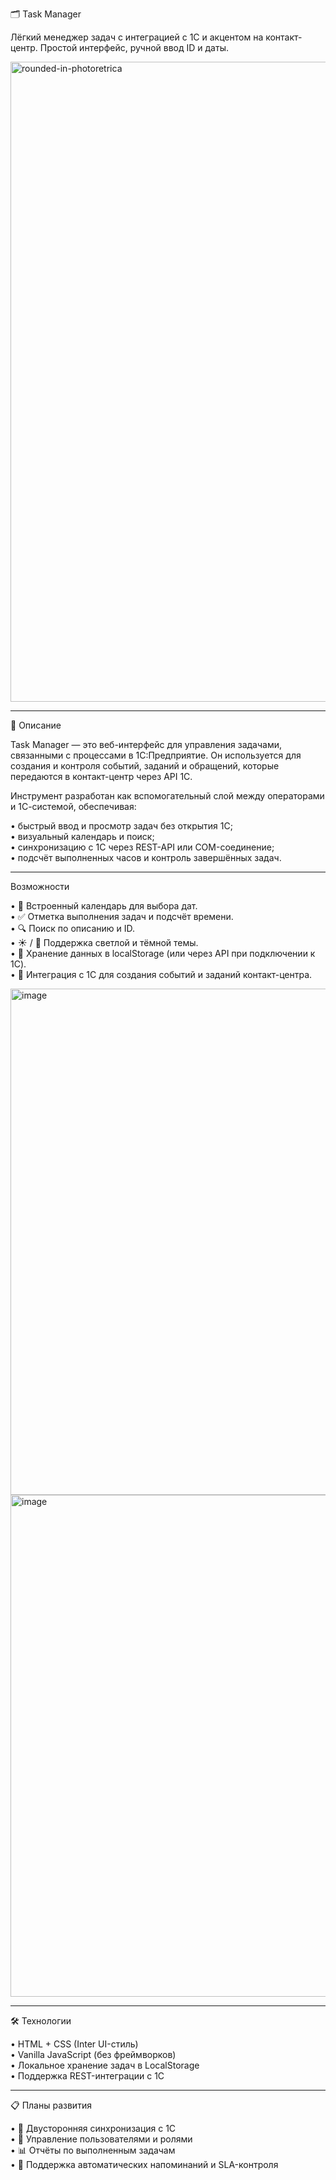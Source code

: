🗂️ Task Manager

Лёгкий менеджер задач с интеграцией с 1С и акцентом на контакт-центр.
Простой интерфейс, ручной ввод ID и даты.



<img width="1536" height="1024" alt="rounded-in-photoretrica" src="https://github.com/user-attachments/assets/b530e578-ee65-4066-bf88-ea04d2401623" />

<hr>

📘 Описание

Task Manager — это веб-интерфейс для управления задачами, связанными с процессами в 1С:Предприятие.
Он используется для создания и контроля событий, заданий и обращений, которые передаются в контакт-центр через API 1С.

Инструмент разработан как вспомогательный слой между операторами и 1С-системой, обеспечивая:

• быстрый ввод и просмотр задач без открытия 1С;<br>
• визуальный календарь и поиск;<br>
• синхронизацию с 1С через REST-API или COM-соединение;<br>
• подсчёт выполненных часов и контроль завершённых задач.<br>

<hr>

Возможности

• 📅 Встроенный календарь для выбора дат.<br>
• ✅ Отметка выполнения задач и подсчёт времени.<br>
• 🔍 Поиск по описанию и ID.<br>
• ☀️ / 🌙 Поддержка светлой и тёмной темы.<br>
• 💾 Хранение данных в localStorage (или через API при подключении к 1С).<br>
• 🔗 Интеграция с 1С для создания событий и заданий контакт-центра.<br>

<img width="1760" height="810" alt="image" src="https://github.com/user-attachments/assets/ff565393-613a-4dc1-9fb6-80ea6f949bf1" />

<img width="1639" height="803" alt="image" src="https://github.com/user-attachments/assets/4aa90409-c92b-4e84-8055-a7e68afbf07a" />

<hr>

🛠️ Технологии

• HTML + CSS (Inter UI-стиль)<br>
• Vanilla JavaScript (без фреймворков)<br>
• Локальное хранение задач в LocalStorage<br>
• Поддержка REST-интеграции с 1С<br>

<hr>

📋 Планы развития

• 🔄 Двусторонняя синхронизация с 1С<br>
• 👥 Управление пользователями и ролями<br>
• 📊 Отчёты по выполненным задачам<br>
• 🧠 Поддержка автоматических напоминаний и SLA-контроля<br>
